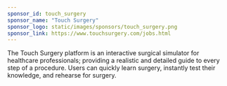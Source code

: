 ```yaml
---
sponsor_id: touch_surgery
sponsor_name: "Touch Surgery"
sponsor_logo: static/images/sponsors/touch_surgery.png
sponsor_link: https://www.touchsurgery.com/jobs.html
---
```

 The Touch Surgery platform is an interactive surgical simulator for healthcare professionals; providing a realistic and detailed guide to every step of a procedure. Users can quickly learn surgery, instantly test their knowledge, and rehearse for surgery.